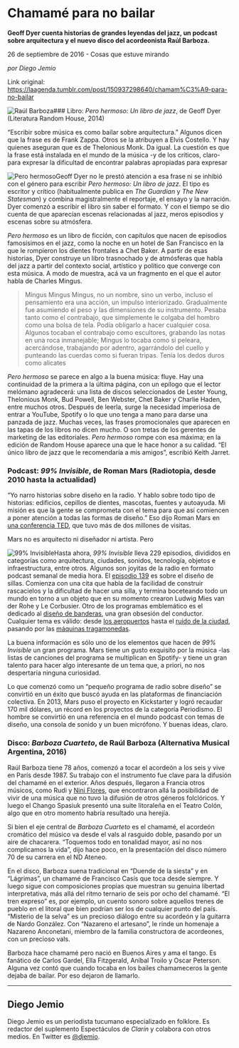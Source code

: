 # Chamamé para no bailar

**Geoff Dyer cuenta historias de grandes leyendas del jazz, un podcast sobre arquitectura y el nuevo disco del acordeonista Raúl Barboza.**

26 de septiembre de 2016 - Cosas que estuve mirando

_por Diego Jemio_

Link original: https://laagenda.tumblr.com/post/150937298640/chamam%C3%A9-para-no-bailar

![Raúl Barboza](https://64.media.tumblr.com/eae190e4875dd8d3553b5fae7bd50cd2/tumblr_inline_pk0l8vSOql1t6q87u_500.jpg)### Libro: *Pero hermoso: Un libro de jazz*, de Geoff Dyer (Literatura Random House, 2014)

“Escribir sobre música es como bailar sobre arquitectura.” Algunos dicen que la frase es de Frank Zappa. Otros se la atribuyen a Elvis Costello. Y hay quienes aseguran que es de Thelonious Monk. Da igual. La cuestión es que la frase está instalada en el mundo de la música -y de los críticos, claro- para expresar la dificultad de encontrar palabras apropiadas para expresar 

![Pero hermoso](https://64.media.tumblr.com/57eeaf636d1e08bcbd1b1fca6b1bf008/tumblr_inline_pk0l8v1s8f1t6q87u_250.jpg)Geoff Dyer no le prestó atención a esa frase ni se inhibió con el género para escribir *Pero hermoso: Un libro de jazz*. El tipo es escritor y crítico (habitualmente publica en *The Guardian* y *The New Statesman*) y combina magistralmente el reportaje, el ensayo y la narración. Dyer comenzó a escribir el libro sin saber el formato. Y con el tiempo se dio cuenta de que aparecían escenas relacionadas al jazz, meros episodios y escenas sobre su atmósfera.

*Pero hermoso* es un libro de ficción, con capítulos que nacen de episodios famosísimos en el jazz, como la noche en un hotel de San Francisco en la que le rompieron los dientes frontales a Chet Baker. A partir de esas historias, Dyer construye un libro trasnochado y de atmósferas que habla del jazz a partir del contexto social, artístico y político que converge con esta música. A modo de muestra, acá va un fragmento en el que el autor habla de Charles Mingus.


>  Mingus Mingus Mingus, no un nombre, sino un verbo, incluso el pensamiento era una acción, un impulso interiorizado. Gradualmente fue asumiendo el peso y las dimensiones de su instrumento. Pesaba tanto como el contrabajo, que simplemente le colgaba del hombro como una bolsa de tela. Podía obligarlo a hacer cualquier cosa. Algunos tocaban el contrabajo como escultores, grabando las notas en una roca inmanejable; Mingus lo tocaba como si peleara, acercándose, trabajando por adentro, agarrándolo del cuello y punteando las cuerdas como si fueran tripas. Tenía los dedos duros como alicates 
> 
> 

*Pero hermoso* se parece en algo a la buena música: fluye. Hay una continuidad de la primera a la última página, con un epílogo que el lector melómano agradecerá: una lista de discos seleccionados de Lester Young, Thelonious Monk, Bud Powell, Ben Webster, Chet Baker y Charlie Haden, entre muchos otros. Después de leerla, surge la necesidad imperiosa de entrar a YouTube, Spotify o lo que uno tenga a mano para darse una panzada de jazz. Muchas veces, las frases promocionales que aparecen en las tapas de los libros no dicen mucho. O son tretas de los gerentes de marketing de las editoriales. *Pero hermoso* rompe con esa máxima; en la edición de Random House aparece una que le hace honor a su calidad. “El único libro de jazz que le recomendaría a mis amigos”, escribió Keith Jarret.

### Podcast: *99% Invisible*, de Roman Mars (Radiotopia, desde 2010 hasta la actualidad)

“Yo narro historias sobre diseño en la radio. Y hablo sobre todo tipo de historias: edificios, cepillos de dientes, mascotas, fuentes y autoayuda. Mi misión es que la gente se comprometa con el tema para que así comiencen a poner atención a todas las formas de diseño.” Eso dijo Roman Mars en [una conferencia TED](https://youtu.be/pnv5iKB2hl4), que tuvo más de dos millones de visitas.

Mars no es arquitecto ni diseñador ni artista. Pero 


![99% Invisible](https://64.media.tumblr.com/cdcbd0174eee1ee7daed74f5beff73f8/tumblr_inline_pk0l8vrIQM1t6q87u_250.jpg)Hasta ahora, *99% Invisible* lleva 229 episodios, divididos en categorías como arquitectura, ciudades, sonidos, tecnología, objetos e infraestructura, entre otros. Algunos son joyitas de la radio en formato podcast semanal de media hora. El [episodio 139](http://99percentinvisible.org/episode/edge-of-your-seat/) es sobre el diseño de sillas. Comienza con una cita que habla de la facilidad de construir rascacielos y la dificultad de hacer una silla, y termina boceteando todo un mundo en torno a un objeto que en su momento crearon Ludwig Mies van der Rohe y Le Corbusier. Otro de los programas emblemático es el dedicado al [diseño de banderas](http://99percentinvisible.org/episode/episode-06-99-symbolic/), una gran obsesión del conductor. Cualquier tema es válido: desde [los aeropuertos](http://99percentinvisible.org/episode/episode-32-design-for-airports/) hasta el [ruido de la ciudad](http://99percentinvisible.org/episode/99-invisible-01-99-noise-by-roman-mars-this/), pasando por las [máquinas tragamonedas](http://99percentinvisible.org/episode/episode-78-no-armed-bandit/).

La buena información es sólo uno de los elementos que hacen de *99% Invisible* un gran programa. Mars tiene un gusto exquisito por la música -las listas de canciones del programa se multiplican en Spotify- y tiene un gran talento para hacer algo interesante de un tema que, a priori, no nos despertaría ninguna curiosidad. 

Lo que comenzó como un “pequeño programa de radio sobre diseño” se convirtió en un éxito que buscó ayuda en las plataformas de financiación colectiva. En 2013, Mars puso el proyecto en Kickstarter y logró recaudar 170 mil dólares, un récord en los proyectos de la categoría Periodismo. El hombre se convirtió en una referencia en el mundo podcast con temas de diseño, una consola de sonido y un buen micrófono. Y buenas ideas, claro.

### Disco: *Barboza Cuarteto*, de Raúl Barboza (Alternativa Musical Argentina, 2016)

Raúl Barboza tiene 78 años, comenzó a tocar el acordeón a los seis y vive en París desde 1987. Su trabajo con el instrumento fue clave para la difusión del chamamé en el exterior. Años después, llegaron a Francia otros músicos, como Rudi y [Nini Flores](http://laagenda.buenosaires.gob.ar/post/148842357290/por-cielos-lejanos), que encontraron allá la posibilidad de vivir de una música que no tuvo la difusión de otros géneros folclóricos. Y luego el Chango Spasiuk presentó una suite litoraleña en el Teatro Colón, algo que en otro momento habría resultado una herejía.

Si bien el eje central de *Barboza Cuarteto* es el chamamé, el acordeón cromático del músico va desde el vals al rasguido doble, pasando por un aire de chacarera. “Toquemos todo en tonalidad mayor, así no nos complicamos la vida”, dijo hace poco, en la presentación del disco número 70 de su carrera en el ND Ateneo.

En el disco, Barboza suena tradicional en “Duende de la siesta” y en “Lágrimas”, un chamamé de Francisco Casís que toca desde siempre. Y luego sigue con composiciones propias que muestran su genuina libertad interpretativa, más allá del ritmo ternario de seis por ocho del chamamé. “El tren expreso” es, por ejemplo, un cuento sonoro sobre aquellos trenes de pueblo en el litoral que bien podrían ser los de cualquier punto del país. “Misterio de la selva” es un precioso diálogo entre su acordeón y la guitarra de Nardo González. Con “Nazareno el artesano”, le rinde un homenaje a Nazareno Anconetani, miembro de la familia constructora de acordeones, con un precioso vals.

Barboza hace chamamé pero nació en Buenos Aires y ama el tango. Es fanático de Carlos Gardel, Ella Fitzgerald, Aníbal Troilo y Oscar Peterson. Alguna vez contó que cuando tocaba en los bailes chamameceros la gente dejaba de bailar. Por eso dejaron de llamarlo.

  




---

 Diego Jemio
------------

 Diego Jemio es un periodista tucumano especializado en folklore. Es redactor del suplemento Espectáculos de *Clarín* y colabora con otros medios. En Twitter es [@djemio](https://twitter.com/djemio). 

